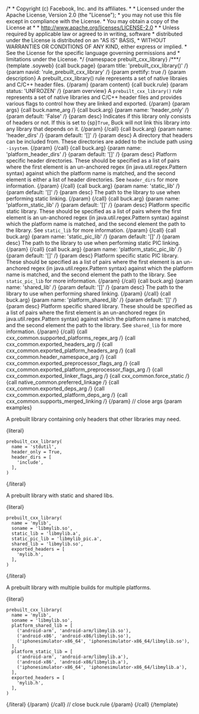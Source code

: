 /\* \* Copyright (c) Facebook, Inc. and its affiliates. \* \* Licensed
under the Apache License, Version 2.0 (the \"License\"); \* you may not
use this file except in compliance with the License. \* You may obtain a
copy of the License at \* \* http://www.apache.org/licenses/LICENSE-2.0
\* \* Unless required by applicable law or agreed to in writing,
software \* distributed under the License is distributed on an \"AS IS\"
BASIS, \* WITHOUT WARRANTIES OR CONDITIONS OF ANY KIND, either express
or implied. \* See the License for the specific language governing
permissions and \* limitations under the License. \*/ {namespace
prebuilt_cxx_library} /\*\*\*/ {template .soyweb} {call buck.page}
{param title: \'prebuilt_cxx_library()\' /} {param navid:
\'rule_prebuilt_cxx_library\' /} {param prettify: true /} {param
description} A prebuilt_cxx_library() rule represents a set of native
libraies and C/C++ header files. {/param} {param content} {call
buck.rule} {param status: \'UNFROZEN\' /} {param overview} A
`prebuilt_cxx_library()` rule represents a set of native libraries and
C/C++ header files and provides various flags to control how they are
linked and exported. {/param} {param args} {call buck.name_arg /} {call
buck.arg} {param name: \'header_only\' /} {param default: \'False\' /}
{param desc} Indicates if this library only consists of headers or not.
If this is set to {sp}`True`, Buck will not link this library into any
library that depends on it. {/param} {/call} {call buck.arg} {param
name: \'header_dirs\' /} {param default: \'\[\]\' /} {param desc} A
directory that headers can be included from. These directories are added
to the include path using `-isystem`. {/param} {/call} {call buck.arg}
{param name: \'platform_header_dirs\' /} {param default: \'\[\]\' /}
{param desc} Platform specific header directories. These should be
specified as a list of pairs where the first element is an un-anchored
regex (in java.util.regex.Pattern syntax) against which the platform
name is matched, and the second element is either a list of header
directories. See `header_dirs` for more information. {/param} {/call}
{call buck.arg} {param name: \'static_lib\' /} {param default: \'\[\]\'
/} {param desc} The path to the library to use when performing static
linking. {/param} {/call} {call buck.arg} {param name:
\'platform_static_lib\' /} {param default: \'\[\]\' /} {param desc}
Platform specific static library. These should be specified as a list of
pairs where the first element is an un-anchored regex (in
java.util.regex.Pattern syntax) against which the platform name is
matched, and the second element the path to the library. See
`static_lib` for more information. {/param} {/call} {call buck.arg}
{param name: \'static_pic_lib\' /} {param default: \'\[\]\' /} {param
desc} The path to the library to use when performing static PIC linking.
{/param} {/call} {call buck.arg} {param name:
\'platform_static_pic_lib\' /} {param default: \'\[\]\' /} {param desc}
Platform specific static PIC library. These should be specified as a
list of pairs where the first element is an un-anchored regex (in
java.util.regex.Pattern syntax) against which the platform name is
matched, and the second element the path to the library. See
`static_pic_lib` for more information. {/param} {/call} {call buck.arg}
{param name: \'shared_lib\' /} {param default: \'\[\]\' /} {param desc}
The path to the library to use when performing shared linking. {/param}
{/call} {call buck.arg} {param name: \'platform_shared_lib\' /} {param
default: \'\[\]\' /} {param desc} Platform specific shared library.
These should be specified as a list of pairs where the first element is
an un-anchored regex (in java.util.regex.Pattern syntax) against which
the platform name is matched, and the second element the path to the
library. See `shared_lib` for more information. {/param} {/call} {call
cxx_common.supported_platforms_regex_arg /} {call
cxx_common.exported_headers_arg /} {call
cxx_common.exported_platform_headers_arg /} {call
cxx_common.header_namespace_arg /} {call
cxx_common.exported_preprocessor_flags_arg /} {call
cxx_common.exported_platform_preprocessor_flags_arg /} {call
cxx_common.exported_linker_flags_arg /} {call cxx_common.force_static /}
{call native_common.preferred_linkage /} {call
cxx_common.exported_deps_arg /} {call
cxx_common.exported_platform_deps_arg /} {call
cxx_common.supports_merged_linking /} {/param} // close args {param
examples}

A prebuilt library containing only headers that other libraries may
need.

{literal}

``` {.prettyprint .lang-py}
prebuilt_cxx_library(
  name = 'stdutil',
  header_only = True,
  header_dirs = [
    'include',
  ],
)
```

{/literal}

A prebuilt library with static and shared libs.

{literal}

``` {.prettyprint .lang-py}
prebuilt_cxx_library(
  name = 'mylib',
  soname = 'libmylib.so',
  static_lib = 'libmylib.a',
  static_pic_lib = 'libmylib_pic.a',
  shared_lib = 'libmylib.so',
  exported_headers = [
    'mylib.h',
  ],
)
```

{/literal}

A prebuilt library with multiple builds for multiple platforms.

{literal}

``` {.prettyprint .lang-py}
prebuilt_cxx_library(
  name = 'mylib',
  soname = 'libmylib.so',
  platform_shared_lib = [
    ('android-arm', 'android-arm/libmylib.so'),
    ('android-x86', 'android-x86/libmylib.so'),
    ('iphonesimulator-x86_64', 'iphonesimulator-x86_64/libmylib.so'),
  ],
  platform_static_lib = [
    ('android-arm', 'android-arm/libmylib.a'),
    ('android-x86', 'android-x86/libmylib.a'),
    ('iphonesimulator-x86_64', 'iphonesimulator-x86_64/libmylib.a'),
  ],
  exported_headers = [
    'mylib.h',
  ],
)
```

{/literal} {/param} {/call} // close buck.rule {/param} {/call}
{/template}
